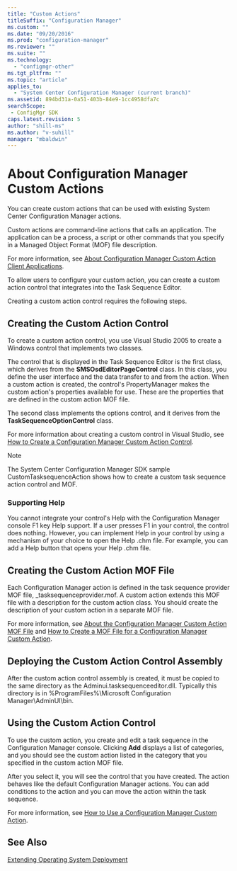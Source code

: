 ```yaml
---
title: "Custom Actions"
titleSuffix: "Configuration Manager"
ms.custom: ""
ms.date: "09/20/2016"
ms.prod: "configuration-manager"
ms.reviewer: ""
ms.suite: ""
ms.technology:
  - "configmgr-other"
ms.tgt_pltfrm: ""
ms.topic: "article"
applies_to:
  - "System Center Configuration Manager (current branch)"
ms.assetid: 894bd31a-0a51-403b-84e9-1cc4958dfa7csearchScope: - ConfigMgr SDK
caps.latest.revision: 5
author: "shill-ms"
ms.author: "v-suhill"
manager: "mbaldwin"
---
```

# About Configuration Manager Custom Actions
You can create custom actions that can be used with existing System Center Configuration Manager actions.  

 Custom actions are command-line actions that calls an application. The application can be a process, a script or other commands that you specify in a Managed Object Format (MOF) file description.  

 For more information, see [About Configuration Manager Custom Action Client Applications](../../develop/osd/about-configuration-manager-custom-action-client-applications.md).  

 To allow users to configure your custom action, you can create a custom action control that integrates into the Task Sequence Editor.  

 Creating a custom action control requires the following steps.  

## Creating the Custom Action Control  
 To create a custom action control, you use Visual Studio 2005 to create a Windows control that implements two classes.  

 The control that is displayed in the Task Sequence Editor is the first class, which derives from the **SMSOsdEditorPageControl** class. In this class, you define the user interface and the data transfer to and from the action. When a custom action is created, the control's PropertyManager makes the custom action's properties available for use. These are the properties that are defined in the custom action MOF file.  

 The second class implements the options control, and it derives from the **TaskSequenceOptionControl** class.  

 For more information about creating a custom control in Visual Studio, see [How to Create a Configuration Manager Custom Action Control](../../develop/osd/how-to-create-a-configuration-manager-custom-action-control.md).  

> [!NOTE]
>  The System Center Configuration Manager SDK sample CustomTasksequenceAction shows how to create a custom task sequence action control and MOF.  

### Supporting Help  
 You cannot integrate your control's Help with the Configuration Manager console F1 key Help support. If a user presses F1 in your control, the control does nothing. However, you can implement Help in your control by using a mechanism of your choice to open the Help .chm file. For example, you can add a Help button that opens your Help .chm file.  

## Creating the Custom Action MOF File  
 Each Configuration Manager action is defined in the task sequence provider MOF file, _tasksequenceprovider.mof. A custom action extends this MOF file with a description for the custom action class. You should create the description of your custom action in a separate MOF file.  

 For more information, see [About the Configuration Manager Custom Action MOF File](../../develop/osd/about-configuration-manager-custom-action-mof-files.md) and [How to Create a MOF File for a Configuration Manager Custom Action](../../develop/osd/how-to-create-a-mof-file-for-a-configuration-manager-custom-action.md).  

## Deploying the Custom Action Control Assembly  
 After the custom action control assembly is created, it must be copied to the same directory as the Adminui.tasksequenceeditor.dll. Typically this directory is in %ProgramFiles%\Microsoft Configuration Manager\AdminUI\bin.  

## Using the Custom Action Control  
 To use the custom action, you create and edit a task sequence in the Configuration Manager console. Clicking **Add** displays a list of categories, and you should see the custom action listed in the category that you specified in the custom action MOF file.  

 After you select it, you will see the control that you have created. The action behaves like the default Configuration Manager actions. You can add conditions to the action and you can move the action within the task sequence.  

 For more information, see [How to Use a Configuration Manager Custom Action](../../develop/osd/how-to-use-a-configuration-manager-custom-action-control.md).  

## See Also  
 [Extending Operating System Deployment](../../develop/osd/extending-operating-system-deployment.md)

